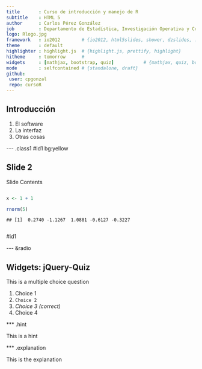 ```yaml
---
title       : Curso de introducción y manejo de R 
subtitle    : HTML 5
author      : Carlos Pérez González
job         : Departamento de Estadística, Investigación Operativa y Computación (ULL) - Fundación Universidad Empresa (FEULL)
logo: Rlogo.jpg
framework   : io2012        # {io2012, html5slides, shower, dzslides, ...}
theme       : default
highlighter : highlight.js  # {highlight.js, prettify, highlight}
hitheme     : tomorrow      # 
widgets     : [mathjax, bootstrap, quiz]           # {mathjax, quiz, bootstrap}
mode        : selfcontained # {standalone, draft}
github:
 user: cpgonzal
 repo: cursoR
---
```


## Introducción

1. El software
2. La interfaz
3. Otras cosas

--- .class1 #id1 bg:yellow

## Slide 2

Slide Contents


```r

x <- 1 + 1

rnorm(5)
```

```
## [1]  0.2740 -1.1267  1.0881 -0.6127 -0.3227
```

```r

```

#id1

--- &radio

## Widgets: jQuery-Quiz ##

This is a multiple choice question

1. Choice 1
2. `Choice 2`
3. _Choice 3 (correct)_
4. Choice 4

*** .hint

This is a hint

*** .explanation

This is the explanation




